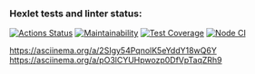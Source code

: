 ### Hexlet tests and linter status:
[![Actions Status](https://github.com/Serobabin/frontend-project-lvl2/workflows/hexlet-check/badge.svg)](https://github.com/Serobabin/frontend-project-lvl2/actions)
[![Maintainability](https://api.codeclimate.com/v1/badges/a99a88d28ad37a79dbf6/maintainability)](https://codeclimate.com/github/Serobabin/frontend-project-lvl2/maintainability)
[![Test Coverage](https://api.codeclimate.com/v1/badges/a99a88d28ad37a79dbf6/test_coverage)](https://codeclimate.com/github/Serobabin/frontend-project-lvl2/test_coverage)
[![Node CI](https://github.com/Serobabin/frontend-project-lvl2/workflows/Node%20CI/badge.svg)](https://github.com/Serobabin/frontend-project-lvl2/actions)

https://asciinema.org/a/2SIgy54PqnolK5eYddY18wQ6Y
https://asciinema.org/a/pO3lCYUHpwozp0DfVpTaqZRh9